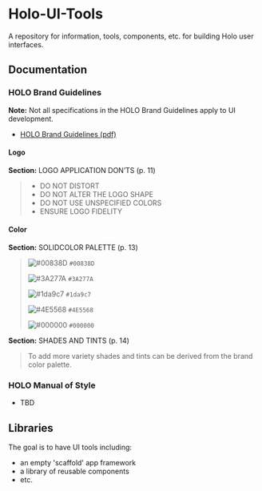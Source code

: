 # Holo-UI-Tools
A repository for information, tools, components, etc. for building Holo user interfaces.

## Documentation

### HOLO Brand Guidelines

**Note:** Not all specifications in the HOLO Brand Guidelines apply to UI development.

* [HOLO Brand Guidelines (pdf)](documents/HOLO_Brand_Guidelines.pdf)

#### Logo

**Section:** LOGO APPLICATION DON’TS (p. 11)
> * DO NOT DISTORT
> * DO NOT ALTER THE LOGO SHAPE
> * DO NOT USE UNSPECIFIED COLORS
> * ENSURE LOGO FIDELITY

#### Color

**Section:** SOLIDCOLOR PALETTE (p. 13)
> ![#00838D](https://placehold.it/15/00838D/000000?text=+) `#00838D `
> 
> ![#3A277A](https://placehold.it/15/3A277A/000000?text=+) `#3A277A `
> 
> ![#1da9c7](https://placehold.it/15/1da9c7/000000?text=+) `#1da9c7 `
> 
> ![#4E5568](https://placehold.it/15/4E5568/000000?text=+) `#4E5568 `
> 
> ![#000000](https://placehold.it/15/000000/000000?text=+) `#000000 `
> 

**Section:** SHADES AND TINTS (p. 14)

> To add more variety shades and tints can be derived from the brand color palette.

 

### HOLO Manual of Style
* TBD


## Libraries

The goal is to have UI tools including:

* an empty 'scaffold' app framework
* a library of reusable components
* etc.



